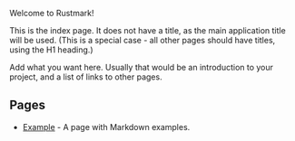 Welcome to Rustmark!

This is the index page. It does not have a title, as the main application title
will be used. (This is a special case - all other pages should have titles,
using the H1 heading.)

Add what you want here. Usually that would be an introduction to your project,
and a list of links to other pages.

## Pages

  - [Example](example.md) - A page with Markdown examples.

